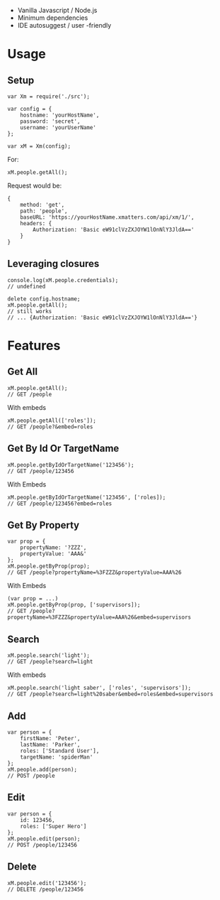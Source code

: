 + Vanilla Javascript / Node.js
+ Minimum dependencies
+ IDE autosuggest / user -friendly

# Usage

## Setup
```
var Xm = require('./src');

var config = {
    hostname: 'yourHostName',
    password: 'secret',
    username: 'yourUserName'
};

var xM = Xm(config);
```

For:
```
xM.people.getAll();
```
Request would be:
```
{
    method: 'get',
    path: 'people',
    baseURL: 'https://yourHostName.xmatters.com/api/xm/1/',
    headers: {
        Authorization: 'Basic eW91clVzZXJOYW1lOnNlY3JldA=='
    }
}
```

## Leveraging closures
```
console.log(xM.people.credentials);
// undefined
```

```
delete config.hostname;
xM.people.getAll();
// still works
// ... {Authorization: 'Basic eW91clVzZXJOYW1lOnNlY3JldA=='}
```


# Features


## Get All

```
xM.people.getAll();
// GET /people
```
With embeds
```
xM.people.getAll(['roles']);
// GET /people?&embed=roles
```


## Get By Id Or TargetName

```
xM.people.getByIdOrTargetName('123456');
// GET /people/123456
```
With Embeds
```
xM.people.getByIdOrTargetName('123456', ['roles]);
// GET /people/123456?embed=roles
```


## Get By Property

```
var prop = {
    propertyName: '?ZZZ',
    propertyValue: 'AAA&'
};
xM.people.getByProp(prop);
// GET /people?propertyName=%3FZZZ&propertyValue=AAA%26
```
With Embeds
```
(var prop = ...)
xM.people.getByProp(prop, ['supervisors]);
// GET /people?propertyName=%3FZZZ&propertyValue=AAA%26&embed=supervisors
```


## Search

```
xM.people.search('light');
// GET /people?search=light
```
With embeds
```
xM.people.search('light saber', ['roles', 'supervisors']);
// GET /people?search=light%20saber&embed=roles&embed=supervisors
```


## Add

```
var person = {
    firstName: 'Peter',
    lastName: 'Parker',
    roles: ['Standard User'],
    targetName: 'spiderMan'
};
xM.people.add(person);
// POST /people
```


## Edit

```
var person = {
    id: 123456,
    roles: ['Super Hero']
};
xM.people.edit(person);
// POST /people/123456
```


## Delete

```
xM.people.edit('123456');
// DELETE /people/123456
```